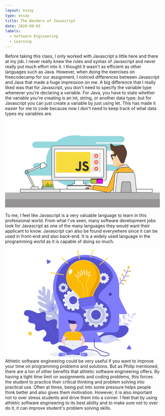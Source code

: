 ```yaml
---
layout: essay
type: essay
title: The Wonders of Javascript
date: 2020-09-03
labels:
  - Software Engineering
  - Learning
---
```


Before taking this class, I only worked with Javascript a little here and there at my job. I never really knew the rules and syntax of Javascript and never really put much effort into it. I thought it wasn't as efficient as other languages such as Java. However, when doing the exercises on freecodecamp for our assignment, I noticed differences between Javascript and Java that made a huge impression on me. A big difference that I really liked was that for Javascript, you don't need to specify the variable type whenever you're declaring a variable. For Java, you have to state whether the variable you're creating is an int, string, or another data type; but for Javascript you can just create a variable by just using let. This has made it easier for me to code because now I don't need to keep track of what data types my variables are. 

<img class="ui medium right floated rounded image" src="/images/js.jpg">

To me, I feel like Javascript is a very valuable language to learn in this professional world. From what I've seen, many software development jobs look for Javascript as one of the many languages they would want their applicant to know. Javascript can also be found everywhere since it can be used in front-end and also back-end. It is a widely used language in the programming world as it is capable of doing so much. 

<img class="ui medium left floated rounded image" src="/images/thinking.png">
Athletic software engineering could be very useful if you want to improve your time on programming problems and solutions. But as Philip mentioned, there are a ton of other benefits that athletic software engineering offers. By having a tight time limit on assignments and coding problems, this forces the student to practice their critical thinking and problem solving into practical use. Often at times, being put into some pressure helps people think better and also gives them motivation. However, it is also important not to over stress students and drive them into a corner. I feel that by using athletic software engineering to its best ability and to make sure not to over do it, it can improve student's problem solving skills. 
